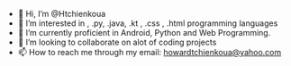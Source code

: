- 👋 Hi, I’m @Htchienkoua
- 👀 I’m interested in , .py, .java, .kt , .css , .html   programming languages  
- 🌱 I’m currently proficient in Android, Python and Web Programming.
- 💞️ I’m looking to collaborate on alot of coding projects
- 📫 How to reach me through my email: howardtchienkoua@yahoo.com 

<!---
Htchienkoua/Htchienkoua is a ✨ special ✨ repository because its `README.md` (this file) appears on your GitHub profile.
You can click the Preview link to take a look at your changes.
--->
